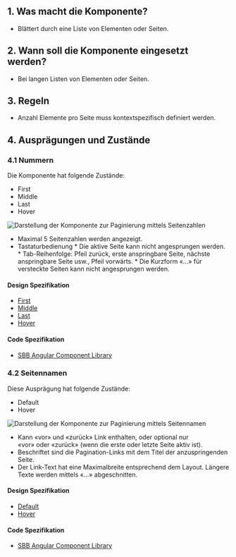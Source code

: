 ## 1. Was macht die Komponente?
* Blättert durch eine Liste von Elementen oder Seiten.

## 2. Wann soll die Komponente eingesetzt werden? 
* Bei langen Listen von Elementen oder Seiten.

## 3. Regeln
* Anzahl Elemente pro Seite muss kontextspezifisch definiert werden.

## 4. Ausprägungen und Zustände 
### 4.1 Nummern
Die Komponente hat folgende Zustände:
* First
* Middle
* Last
* Hover

![Darstellung der Komponente zur Paginierung mittels Seitenzahlen](https://raw.githubusercontent.com/sbb-design-systems/sbb-design-system/master/website/components/pagination/images/pagination_numbers.png 'class: image')
* Maximal 5 Seitenzahlen werden angezeigt.
* Tastaturbedienung
		* Die aktive Seite kann nicht angesprungen werden.
		* Tab-Reihenfolge: Pfeil zurück, erste anspringbare Seite, nächste anspringbare Seite usw., Pfeil vorwärts.
		* Die Kurzform «...» für versteckte Seiten kann nicht angesprungen werden.

#### Design Spezifikation
* [First](https://sbb.invisionapp.com/d/main#/console/15744722/328136679/inspect)
* [Middle](https://sbb.invisionapp.com/d/main#/console/15744722/328136680/inspect)
* [Last](https://sbb.invisionapp.com/d/main#/console/15744722/328136681/inspect)
* [Hover](https://sbb.invisionapp.com/d/main#/console/15744722/328136682/inspect)

#### Code Spezifikation
* [SBB Angular Component Library](https://sbb-angular.app.sbb.ch/latest/public/components/pagination)

### 4.2 Seitennamen
Diese Ausprägung hat folgende Zustände:
* Default
* Hover

![Darstellung der Komponente zur Paginierung mittels Seitennamen](https://raw.githubusercontent.com/sbb-design-systems/sbb-design-system/master/website/components/pagination/images/pagination_pages.png 'class: image')
* Kann «vor» und «zurück» Link enthalten, oder optional nur «vor» oder «zurück» (wenn die erste oder letzte Seite aktiv ist).
* Beschriftet sind die Pagination-Links mit dem Titel der anzuspringenden Seite.
* Der Link-Text hat eine Maximalbreite entsprechend dem Layout. Längere Texte werden mittels «...» abgeschnitten.

#### Design Spezifikation
* [Default](https://sbb.invisionapp.com/d/main#/console/15744722/328136683/inspect)
* [Hover](https://sbb.invisionapp.com/d/main#/console/15744722/328136684/inspect)

#### Code Spezifikation
* [SBB Angular Component Library](https://sbb-angular.app.sbb.ch/latest/public/components/pagination)